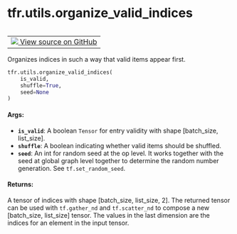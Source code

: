 <div itemscope itemtype="http://developers.google.com/ReferenceObject">
<meta itemprop="name" content="tfr.utils.organize_valid_indices" />
<meta itemprop="path" content="Stable" />
</div>

# tfr.utils.organize_valid_indices

<!-- Insert buttons -->

<table class="tfo-notebook-buttons tfo-api" align="left">

<td>
  <a target="_blank" href="https://github.com/tensorflow/ranking/tree/master/tensorflow_ranking/python/utils.py">
    <img src="https://www.tensorflow.org/images/GitHub-Mark-32px.png" />
    View source on GitHub
  </a>
</td></table>

<!-- Start diff -->

Organizes indices in such a way that valid items appear first.

```python
tfr.utils.organize_valid_indices(
    is_valid,
    shuffle=True,
    seed=None
)
```

<!-- Placeholder for "Used in" -->

#### Args:

*   <b>`is_valid`</b>: A boolean `Tensor` for entry validity with shape
    [batch_size, list_size].
*   <b>`shuffle`</b>: A boolean indicating whether valid items should be
    shuffled.
*   <b>`seed`</b>: An int for random seed at the op level. It works together
    with the seed at global graph level together to determine the random number
    generation. See `tf.set_random_seed`.

#### Returns:

A tensor of indices with shape [batch_size, list_size, 2]. The returned tensor
can be used with `tf.gather_nd` and `tf.scatter_nd` to compose a new
[batch_size, list_size] tensor. The values in the last dimension are the indices
for an element in the input tensor.
